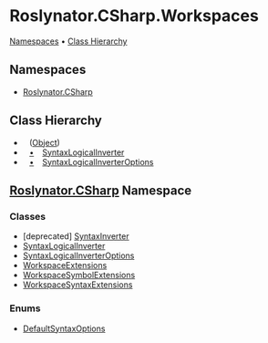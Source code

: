 # Roslynator\.CSharp\.Workspaces

[Namespaces](#namespaces) &#x2022; [Class Hierarchy](#class-hierarchy)

## Namespaces

* [Roslynator.CSharp](../../docs/api/Roslynator/CSharp/README.md)

## Class Hierarchy

* &ensp; \([Object](https://docs.microsoft.com/en-us/dotnet/api/system.object)\)<a id="class-hierarchy-System_Object"></a>
* &ensp; [&bull;](#class-hierarchy-System_Object "Object") &ensp; [SyntaxLogicalInverter](../../docs/api/Roslynator/CSharp/SyntaxLogicalInverter/README.md)<a id="class-hierarchy-Roslynator_CSharp_SyntaxLogicalInverter"></a>
* &ensp; [&bull;](#class-hierarchy-System_Object "Object") &ensp; [SyntaxLogicalInverterOptions](../../docs/api/Roslynator/CSharp/SyntaxLogicalInverterOptions/README.md)<a id="class-hierarchy-Roslynator_CSharp_SyntaxLogicalInverterOptions"></a>

## [Roslynator.CSharp](../../docs/api/Roslynator/CSharp/README.md) Namespace

### Classes

* \[deprecated\] [SyntaxInverter](../../docs/api/Roslynator/CSharp/SyntaxInverter/README.md)
* [SyntaxLogicalInverter](../../docs/api/Roslynator/CSharp/SyntaxLogicalInverter/README.md)
* [SyntaxLogicalInverterOptions](../../docs/api/Roslynator/CSharp/SyntaxLogicalInverterOptions/README.md)
* [WorkspaceExtensions](../../docs/api/Roslynator/CSharp/WorkspaceExtensions/README.md)
* [WorkspaceSymbolExtensions](../../docs/api/Roslynator/CSharp/WorkspaceSymbolExtensions/README.md)
* [WorkspaceSyntaxExtensions](../../docs/api/Roslynator/CSharp/WorkspaceSyntaxExtensions/README.md)

### Enums

* [DefaultSyntaxOptions](../../docs/api/Roslynator/CSharp/DefaultSyntaxOptions/README.md)
